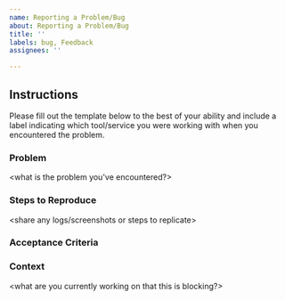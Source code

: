 ```yaml
---
name: Reporting a Problem/Bug
about: Reporting a Problem/Bug
title: ''
labels: bug, Feedback
assignees: ''

---
```


## Instructions

Please fill out the template below to the best of your ability and include a label indicating which tool/service you were working with when you encountered the problem.

### Problem

<what is the problem you've encountered?> 

### Steps to Reproduce 

<share any logs/screenshots or steps to replicate>

### Acceptance Criteria

<if any>
  
### Context

<what are you currently working on that this is blocking?>